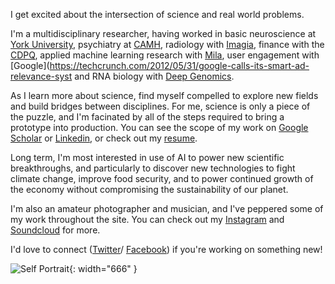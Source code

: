 
I get excited about the intersection of science and real world problems.

I'm a multidisciplinary researcher, having worked in basic neuroscience at [York University](https://mri.info.yorku.ca/), psychiatry at [CAMH](https://www.camh.ca/en/science-and-research), radiology with [Imagia](https://imagia.com/), finance with the [CDPQ](https://www.cdpq.com/en), applied machine learning research with [Mila](https://mila.quebec/en/), user engagement with [Google](https://techcrunch.com/2012/05/31/google-calls-its-smart-ad-relevance-syst
and RNA biology with [Deep Genomics](https://www.deepgenomics.com/).

As I learn more about science, find myself compelled to explore new fields and build bridges between disciplines. For me, science is only a piece of the puzzle, and I'm facinated by all of the steps required to bring a prototype into production. You can see the scope of my work on [Google Scholar](https://scholar.google.com/citations?user=Jd7wEJ8AAAAJ&hl=en) or [Linkedin](https://www.linkedin.com/in/josephdviviano/), or check out my [resume](https://github.com/josephdviviano/resume/raw/master/jdv-resume.pdf).

Long term, I'm most interested in use of AI to power new scientific breakthroughs, and particularly to discover new technologies to fight climate change, improve food security, and to power continued growth of the economy without compromising the sustainability of our planet.

I'm also an amateur photographer and musician, and I've peppered some of my work throughout the site. You can check out my
[Instagram](https://www.instagram.com/josephdviviano/) and
[Soundcloud](https://soundcloud.com/modecollapse) for more.

I'd love to connect
([Twitter](https://twitter.com/josephdviviano)/
[Facebook](https://www.facebook.com/josephdviviano))
if you're working on something new!

![Self Portrait]({{site.baseurl}}/assets/images/joseph-viviano-about.png){: width="666" }

<!-- Write your biography here. Tell the world about yourself. Link to your favorite [subreddit](http://reddit.com). You can put a picture in, too. The code is already in, just name your picture `prof_pic.jpg` and put it in the `img/` folder.

Put your address / P.O. box / other info right below your picture. You can also disable any these elements by editing `profile` property of the YAML header of your `_pages/about.md`. Edit `_bibliography/papers.bib` and Jekyll will render your [publications page](/al-folio/publications/) automatically.

Link to your social media connections, too. This theme is set up to use [Font Awesome icons](https://fontawesome.com/) and [Academicons](https://jpswalsh.github.io/academicons/), like the ones below. Add your Facebook, Twitter, LinkedIn, Google Scholar, or just disable all of them. -->
